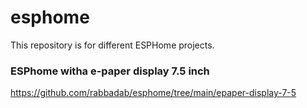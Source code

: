 # esphome
This repository is for different ESPHome projects.

### ESPhome witha e-paper display 7.5 inch
https://github.com/rabbadab/esphome/tree/main/epaper-display-7-5

